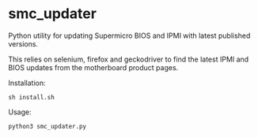 # smc_updater
Python utility for updating Supermicro BIOS and IPMI with latest published versions.

This relies on selenium, firefox and geckodriver to find the latest IPMI and BIOS updates from the motherboard product pages. 

Installation:

`sh install.sh`

Usage:

`python3 smc_updater.py`
